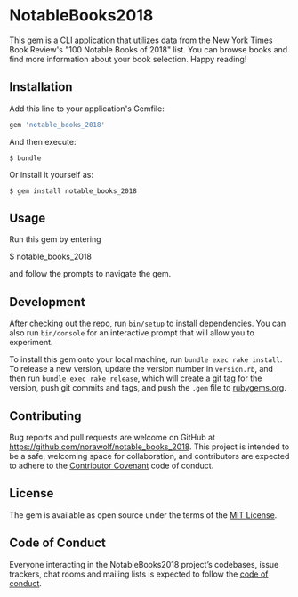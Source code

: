 # NotableBooks2018

This gem is a CLI application that utilizes data from the New York Times Book Review's "100 Notable Books of 2018" list. You can browse books and find more information about your book selection. Happy reading!

## Installation

Add this line to your application's Gemfile:

```ruby
gem 'notable_books_2018'
```

And then execute:

    $ bundle

Or install it yourself as:

    $ gem install notable_books_2018

## Usage

Run this gem by entering

  $ notable_books_2018

and follow the prompts to navigate the gem.

## Development

After checking out the repo, run `bin/setup` to install dependencies. You can also run `bin/console` for an interactive prompt that will allow you to experiment.

To install this gem onto your local machine, run `bundle exec rake install`. To release a new version, update the version number in `version.rb`, and then run `bundle exec rake release`, which will create a git tag for the version, push git commits and tags, and push the `.gem` file to [rubygems.org](https://rubygems.org).

## Contributing

Bug reports and pull requests are welcome on GitHub at https://github.com/norawolf/notable_books_2018. This project is intended to be a safe, welcoming space for collaboration, and contributors are expected to adhere to the [Contributor Covenant](http://contributor-covenant.org) code of conduct.

## License

The gem is available as open source under the terms of the [MIT License](https://opensource.org/licenses/MIT).

## Code of Conduct

Everyone interacting in the NotableBooks2018 project’s codebases, issue trackers, chat rooms and mailing lists is expected to follow the [code of conduct](https://github.com/norawolf/notable_books_2018/blob/master/CODE_OF_CONDUCT.md).

